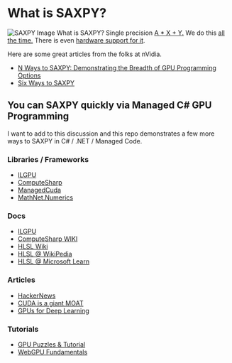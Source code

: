 # What is SAXPY?
![SAXPY Image](https://developer-blogs.nvidia.com/wp-content/uploads/2021/03/SAXPY.png)
What is SAXPY?  Single precision [A * X + Y.](https://en.wikipedia.org/wiki/Basic_Linear_Algebra_Subprograms#Level_1)  We do this [all the time.](https://en.wikipedia.org/wiki/Multiply%E2%80%93accumulate_operation)  There is even [hardware support for it](https://en.wikipedia.org/wiki/FMA_instruction_set).

Here are some great articles from the folks at nVidia.
- [N Ways to SAXPY: Demonstrating the Breadth of GPU Programming Options](https://developer.nvidia.com/blog/n-ways-to-saxpy-demonstrating-the-breadth-of-gpu-programming-options/)
- [Six Ways to SAXPY](https://developer.nvidia.com/blog/six-ways-saxpy/)

## You can SAXPY quickly via Managed C# GPU Programming
I want to add to this discussion and this repo demonstrates a few more ways to SAXPY in C# / .NET / Managed Code.

### Libraries / Frameworks
- [ILGPU](https://ilgpu.net/)
- [ComputeSharp](https://github.com/Sergio0694/ComputeSharp)
- [ManagedCuda](https://github.com/kunzmi/managedCuda)
- [MathNet.Numerics](https://numerics.mathdotnet.com/)
### Docs
- [ILGPU](https://ilgpu.net/docs/)
- [ComputeSharp WIKI](https://github.com/Sergio0694/ComputeSharp/wiki/3.-Getting-started-%F0%9F%93%96)
- [HLSL Wiki](https://en.wikibooks.org/wiki/Cg_Programming/Unity/Compute_Shaders)
- [HLSL @ WikiPedia](https://en.wikipedia.org/wiki/High-Level_Shader_Language)
- [HLSL @ Microsoft Learn](https://learn.microsoft.com/en-us/windows/win32/direct3dhlsl/dx-graphics-hlsl)
### Articles
- [HackerNews](https://news.ycombinator.com/item?id=40393873)
- [CUDA is a giant MOAT](https://weightythoughts.com/p/cuda-is-still-a-giant-moat-for-nvidia)
- [GPUs for Deep Learning](https://timdettmers.com/2023/01/30/which-gpu-for-deep-learning/comment-page-1/)
### Tutorials
- [GPU Puzzles & Tutorial](https://www.youtube.com/watch?v=K4T-YwsOxrM)
- [WebGPU Fundamentals](https://webgpufundamentals.org/webgpu/lessons/webgpu-fundamentals.html)
